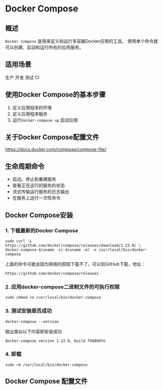 # Docker Compose

## 概述

`Docker Compose` 是用来定义和运行多容器Docker应用的工具。 使用单个命令就可以创建、启动和运行所有的应用服务。

## 适用场景

生产 开发 测试 CI 

## 使用Docker Compose的基本步骤

1. 定义应用程序的环境
2. 定义应用程序服务
3. 运行`docker-compose up` 启动应用

## 关于Docker Compose配置文件

https://docs.docker.com/compose/compose-file/

## 生命周期命令

- 启动，停止和重建服务
- 查看正在运行的服务的状态
- 流式传输运行服务的日志输出
- 在服务上运行一次性命令

## Docker Compose安装

### 1. 下载最新的Docker Compose

```
sudo curl -L https://github.com/docker/compose/releases/download/1.22.0/ \
docker-compose-$(uname -s)-$(uname -m) -o /usr/local/bin/docker-compose
```

上面的命令可能会因为网络的原因下载不了，可以到GitHub下载，地址：

```
https://github.com/docker/compose/releases
```

### 2. 应用docker-compose二进制文件的可执行权限

```
sudo chmod +x /usr/local/bin/docker-compose
```

### 3. 测试安装是否成功

```
docker-compose --version
```

输出类似以下内容即安装成功

```
docker-compose version 1.22.0, build f46880fe
```

### 4. 卸载

```
sudo rm /usr/local/bin/docker-compose
```

## Docker Compose 配置文件


